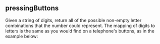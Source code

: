 ## pressingButtons

Given a string of digits, return all of the possible non-empty letter combinations that the number could represent. The mapping of digits to letters is the same as you would find on a telephone's buttons, as in the example below:
